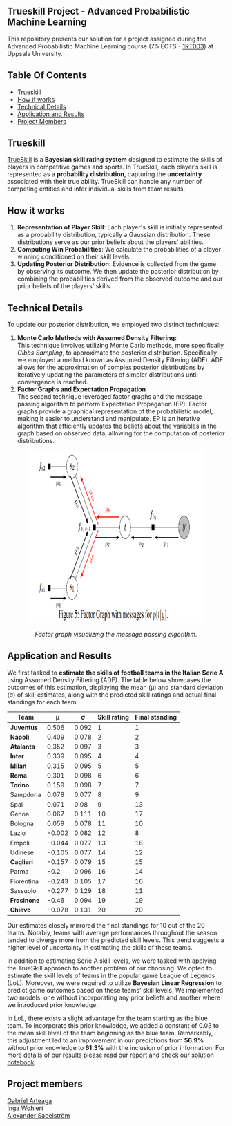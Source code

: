 ## Trueskill Project - Advanced Probabilistic Machine Learning
This repository presents our solution for a project assigned during the Advanced Probabilistic Machine Learning course (7.5 ECTS - [1RT003](https://www.uu.se/en/study/syllabus?query=43945)) at Uppsala University.

## Table Of Contents
 * [Trueskill](#Trueskill)
 * [How it works](#How-it-works)
 * [Technical Details](#Technical-details)
 * [Application and Results](#app-results)
 * [Project Members](#Project-memberrs)
## Trueskill
[TrueSkill](https://www.microsoft.com/en-us/research/publication/trueskill-through-time-revisiting-the-history-of-chess/) is a **Bayesian skill rating system** designed to estimate the skills of players in competitive games and sports.  In TrueSkill, each player’s skill is represented as a **probability distribution**, capturing the **uncertainty** associated with their true ability. TrueSkill can handle any number of competing entities and infer individual skills from team results. 
## How it works
1. **Representation of Player Skill**: Each player's skill is initially represented as a probability distribution, typically a Gaussian distribution. These distributions serve as our prior beliefs about the players' abilities.
2. **Computing Win Probabilities**: We calculate the probabilities of a player winning conditioned on their skill levels.
3. **Updating Posterior Distribution**: Evidence is collected from the game by observing its outcome. We then update the posterior distribution by combining the probabilities derived from the observed outcome and our prior beliefs of the players' skills.
   
## Technical Details
To update our posterior distribution, we employed two distinct techniques:
1. **Monte Carlo Methods with Assumed Density Filtering:**  
   This technique involves utilizing Monte Carlo methods, more specifically *Gibbs Sampling*, to approximate the posterior distribution. Specifically, we employed a method known as Assumed Density Filtering (ADF). ADF allows for the approximation of complex posterior distributions by iteratively updating the parameters of simpler distributions until convergence is reached.
2. **Factor Graphs and Expectation Propagation**  
   The second technique leveraged factor graphs and the message passing algorithm to perform Expectation Propagation (EP). Factor graphs provide a graphical representation of the probabilistic model, making it easier to understand and manipulate. EP is an iterative algorithm that efficiently updates the beliefs about the variables in the graph based on observed data, allowing for the computation of posterior distributions.
<p align="center">
  <img src="/data/images/Screenshot 2024-03-02 201641.png" width="80%" height="400" alt="Naive ensemble method" />
</p>
<p align="center">
<em> Factor graph visualizing the message passing algorithm. </em>
</p>

## Application and Results
We first tasked to **estimate the skills of football teams in the Italian Serie A** using Assumed Density Filtering (ADF). The table below showcases the outcomes of this estimation, displaying the mean (µ) and standard deviation (σ) of skill estimates, along with the predicted skill ratings and actual final standings for each team.
<div align="center">

| Team      | µ     | σ     | Skill rating | Final standing |
|-----------|-------|-------|------------------|--------------|
| **Juventus**  | 0.506 | 0.092 |         1        |      1       |
| **Napoli**    | 0.409 | 0.078 |         2        |      2       |
| **Atalanta**  | 0.352 | 0.097 |         3        |      3       |
| **Inter**     | 0.339 | 0.095 |         4        |      4       |
| **Milan**     | 0.315 | 0.095 |         5        |      5       |
| **Roma**      | 0.301 | 0.098 |         6        |      6       |
| **Torino**    | 0.159 | 0.098 |         7        |      7       |
| Sampdoria | 0.078 | 0.077 |         8        |      9       |
| Spal      | 0.071 | 0.08  |         9        |      13      |
| Genoa     | 0.067 | 0.111 |         10       |      17      |
| Bologna   | 0.059 | 0.078 |         11       |      10      |
| Lazio     | -0.002| 0.082 |         12       |      8       |
| Empoli    | -0.044| 0.077 |         13       |      18      |
| Udinese   | -0.105| 0.077 |         14       |      12      |
| **Cagliari**  | -0.157| 0.079 |         15       |      15      |
| Parma     | -0.2  | 0.096 |         16       |      14      |
| Fiorentina| -0.243| 0.105 |         17       |      16      |
| Sassuolo  | -0.277| 0.129 |         18       |      11      |
| **Frosinone** | -0.46 | 0.094 |         19       |      19      |
| **Chievo**    | -0.978| 0.131 |         20       |      20      |
</div>
Our estimates closely mirrored the final standings for 10 out of the 20 teams. Notably, teams with average performances throughout the season tended to diverge more from the predicted skill levels. This trend suggests a higher level of uncertainty in estimating the skills of these teams.   


In addition to estimating Serie A skill levels, we were tasked with applying the TrueSkill approach to another problem of our choosing. We opted to estimate the skill levels of teams in the popular game League of Legends (LoL). Moreover, we were required to utilize **Bayesian Linear Regression** to predict game outcomes based on these teams' skill levels. We implemented two models: one without incorporating any prior beliefs and another where we introduced prior knowledge.

In LoL, there exists a slight advantage for the team starting as the blue team. To incorporate this prior knowledge, we added a constant of 0.03 to the mean skill level of the team beginning as the blue team. Remarkably, this adjustment led to an improvement in our predictions from **56.9%** without prior knowledge to **61.3%** with the inclusion of prior information. For more details of our results please read our [report](project_report.pdf) and check our [solution notebook](project_solutions.ipynb). 

## Project members
[Gabriel Arteaga](https://github.com/Gabriel-Arteaga)  
[Inga Wohlert](https://github.com/IngaKristin)  
[Alexander Sabelström](https://github.com/Sabelz)
